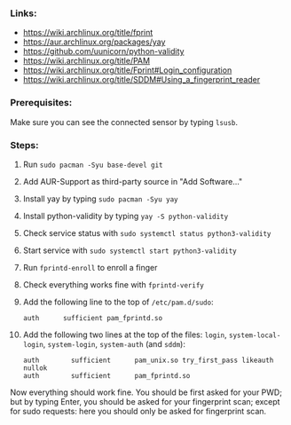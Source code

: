 ### Links:

- https://wiki.archlinux.org/title/fprint
- https://aur.archlinux.org/packages/yay
- https://github.com/uunicorn/python-validity
- https://wiki.archlinux.org/title/PAM
- https://wiki.archlinux.org/title/Fprint#Login_configuration
- https://wiki.archlinux.org/title/SDDM#Using_a_fingerprint_reader

### Prerequisites:

Make sure you can see the connected sensor by typing `lsusb`.

### Steps:

1.  Run `sudo pacman -Syu base-devel git`

1.  Add AUR-Support as third-party source in "Add Software..."

1.  Install yay by typing `sudo pacman -Syu yay`

1.  Install python-validity by typing `yay -S python-validity`

1.  Check service status with `sudo systemctl status python3-validity`

1.  Start service with `sudo systemctl start python3-validity`

1.  Run `fprintd-enroll` to enroll a finger

1.  Check everything works fine with `fprintd-verify`

1.  Add the following line to the top of `/etc/pam.d/sudo`:

        auth      sufficient pam_fprintd.so

1.  Add the following two lines at the top of the files: `login`, `system-local-login`, `system-login`, `system-auth` (and `sddm`):

        auth		sufficient  	pam_unix.so try_first_pass likeauth nullok
        auth		sufficient  	pam_fprintd.so

Now everything should work fine.
You should be first asked for your PWD;
but by typing Enter, you should be asked
for your fingerprint scan; except for sudo requests:
here you should only be asked for fingerprint scan.
